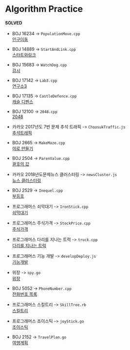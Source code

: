 # Algorithm Practice

#### SOLVED
- BOJ 16234 -> `PopulationMove.cpp`   
[인구이동](https://www.acmicpc.net/problem/16234)

- BOJ 14889 -> `StartAndLink.cpp`   
[스타트와링크](https://www.acmicpc.net/problem/14889)

- BOJ 15683 -> `WatchDog.cpp`   
[감시](https://www.acmicpc.net/problem/15683)

- BOJ 17142 -> `Lab3.cpp`   
[연구소3](https://www.acmicpc.net/problem/17142)

- BOJ 17135 -> `CastleDefence.cpp`   
[캐슬 디펜스](https://www.acmicpc.net/problem/17135)

- BOJ 12100 -> `2048.cpp`  
[2048](https://www.acmicpc.net/problem/12100)

- 카카오 2017년도 7번 문제 추석 트래픽 -> `ChoosukTraffic.js`  
[추석트래픽](https://programmers.co.kr/learn/courses/30/lessons/17676)

- BOJ 2665 -> `MakeMaze.cpp`  
[미로 만들기](https://www.acmicpc.net/problem/2665)

- BOJ 2504 -> `ParenValue.cpp`  
[괄호의 값](https://www.acmicpc.net/problem/2504)

- 카카오 2018년도문제뉴스 클러스터링 -> `newsCluster.js`  
[뉴스 클러스터링](https://programmers.co.kr/learn/courses/30/lessons/17677)
- BOJ 2529 -> `Inequel.cpp`  
[부등호](https://www.acmicpc.net/problem/2529)

- 프로그래머스 쇠막대기 -> `IronStick.cpp`  
[쇠막대기](https://programmers.co.kr/learn/courses/30/lessons/42585)

- 프로그래머스 주식가격 -> `StockPrice.cpp`  
[주식가격](https://programmers.co.kr/learn/courses/30/lessons/42584)

- 프로그래머스 다리를 지나는 트럭 -> `truck.cpp`  
[다리를 지나는 트럭](https://programmers.co.kr/learn/courses/30/lessons/42583)

- 프로그래머스 기능 개발 -> `developDeploy.js`  
[기능개발](https://programmers.co.kr/learn/courses/30/lessons/42586)  

- 위장 -> `spy.go`  
[위장](https://programmers.co.kr/learn/courses/30/lessons/42578)  

- BOJ 5052 -> `PhoneNumber.cpp`  
[전화번호 목록](https://www.acmicpc.net/problem/5052)  

- 프로그래머스 스킬트리 -> `SkillTree.rb`  
[스킬트리](https://programmers.co.kr/learn/courses/30/lessons/49993)  

- 프로그래머스 조이스틱 -> `joyStick.go`  
[조이스틱](https://programmers.co.kr/learn/courses/30/lessons/42860)

- BOJ 2152 -> `TravelPlan.go`  
[여행계획](https://www.acmicpc.net/problem/2152)  
